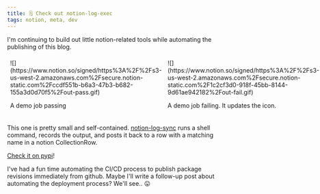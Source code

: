 ```yaml
---
title: 🗒 Check out notion-log-exec
tags: notion, meta, dev
---
```


I'm continuing to build out little notion-related tools while automating the publishing of this blog.



<section class="columnSplit" style="display:flex;"><section style="flex: 0.5000000000000001; padding: 0.5em">
![](https://www.notion.so/signed/https%3A%2F%2Fs3-us-west-2.amazonaws.com%2Fsecure.notion-static.com%2Fccdf551b-b6a3-47b3-b682-155a3d0d70f5%2Fout-pass.gif)

A demo job passing

</section>
<section style="flex: 0.5; padding: 0.5em">
![](https://www.notion.so/signed/https%3A%2F%2Fs3-us-west-2.amazonaws.com%2Fsecure.notion-static.com%2F1c2cf3d0-918f-45bb-8144-9d61ae942182%2Fout-fail.gif)

A demo job failing. It updates the icon.

</section></section>

This one is pretty small and self-contained. [notion-log-sync](https://github.com/adjective-object/notion-log-exec) runs a shell command, records the output, and posts it back to a row with a matching name in a notion CollectionRow.



[Check it on pypi](https://pypi.org/project/notion-log-exec/)!



I've had a fun time automating the CI/CD process to publish package revisions immediately from github. Maybe I'll write a follow-up post about automating the deployment process? We'll see.. 😛

